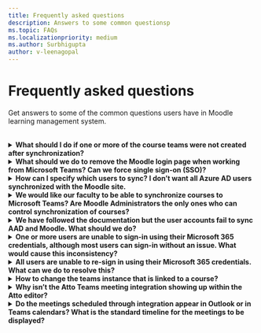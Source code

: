 ```yaml
---
title: Frequently asked questions
description: Answers to some common questionsp
ms.topic: FAQs
ms.localizationpriority: medium
ms.author: Surbhigupta
author: v-leenagopal
---
```


# Frequently asked questions

Get answers to some of the common questions users have in Moodle learning management system.

<br>

<details>

<summary><b>What should I do if one or more of the course teams were not created after synchronization?</b></summary>

Each Moodle course must have at least one teacher and one Student in Moodle, who can be matched to a Microsoft 365 AAD UPN account. You can't create a team, if the synchronization doesn't find a match.

> [!NOTE]
> Each team course instance must have an Owner, and the synchronization sets the teacher as the Owner, with assumption that the teacher has a Microsoft Teams license.

<br>

</details>

<details>

<summary><b>What should we do to remove the Moodle login page when working from Microsoft Teams? Can we force single sign-on (SSO)?</b></summary>

The users have multiple sign-in options from the page. If the users prefer to sign-in exclusively using Microsoft 365 credentials then you will need to enable the **Force redirect** configuration settings for the **auth_oidc plugin**. If the service is enabled,you'll directly see the Microsoft sign-in page. The users can manually sign-in to the Moodle portal by using https://{moodle_url}.site/login/index.php?Noredirect=1 

https://{moodle_url}/admin/settings.php?Section=authsettingoidc

:::image type="content" source="../assets/images/MoodleInstructions/faq 1.png" alt-text="SSO":::

<br>

</details>

<details>

<summary><b>How can I specify which users to sync? I don’t want all Azure AD users synchronized with the Moodle site. </b></summary>

You can specify the users by synchronizing the configuration options of the **local_o365** plugin, using **User Creation Restriction**. The dropdown menu to the left of the **filter** offers options such as Country, Company Name, and Language. 

> [!TIP]
> Create a dynamic Microsoft 365 Group to enable the **filter** option with multiple profile properties.

[Place holer for URL]

:::image type="content" source="../assets/images/MoodleInstructions/faq 2.png" alt-text="sync":::

:::image type="content" source="../assets/images/MoodleInstructions/faq 3.png" alt-text="azure ad":::

<br>

</details>

<details>

<summary><b>We would like our faculty to be able to synchronize courses to Microsoft Teams? Are Moodle Administrators the only ones who can control synchronization of courses?</b></summary>

Currently, by default only Moodle Administrators can configure synchronization. The Team Owner can control if a course is synchronized to Teams and the **Allow configure course sync in course** is enabled.

> [!NOTE]
> In this case, the team owner is the course teacher.

For more information,see Microsoft 365 Block within the Moodle Course interface.

>[!NOTE]
>The block will only show the configuration option to individuals with the appropriate owner permissions.

[Place holder for url]

:::image type="content" source="../assets/images/MoodleInstructions/faq 4.png" alt-text="admin":::

:::image type="content" source="../assets/images/MoodleInstructions/faq 5.png" alt-text="synchronization":::


<br>

</details>

<details>

<summary><b>We have followed the documentation but the user accounts fail to sync AAD and Moodle. What should we do?</b></summary>

In most cases, the issue will be resolved before teh users need **Delta token clean up** as a final troubleshooting step. The following table provides the actions and dependencies to be performed and validated:

| Dependency | Action | Reference|
|-------|------------|----------|
| Stable version| Verify that the version of Moodle is listed as a **stable**| [Version support](https://docs.moodle.org/dev/Releases#Version_support)|
|Permissions| Verify that the Azure application has the necessary permissions to run the sync|[Microsoft permissions](https://docs.moodle.org/311/en/Microsoft_365#Permissions)|
| Full sync| Verify that **Perform a full sync each run** is enabled, and review the **Task Logs** for **Sync users with Azure AD**| Enable full sync: {moodle_url}\local_o365\task\usersync </br>Check task logs: {moodleurl}/admin/tasklogs.php |
| Token refresh|Clean the **User sync delta token** in the local_o365 plugin| {moodle_url}\local_o365\acp.php?Mode=maintenance_cleandeltatoken|

<br>

</details>

<details>

<summary><b>One or more users are unable to sign-in using their Microsoft 365 credentials, although most users can sign-in without an issue. What would cause this inconsistency?</b></summary>

Inconsistencies with users being able to sign-in can be related to the user mapping operation during synchronization. To resolve the issue, perform the following steps:

* Validate the Moodle user authentication type is **OpenID**
* Validate the Moodle **User Name** matches the AAD username
* Clean up **Token Issue** through [place holder for url] and retry
* Validate the users have **Permissions** to access the Azure application

<br>

</details>

<details>

<summary><b>All users are unable to re-sign in using their Microsoft 365 credentials. What can we do to resolve this?</b></summary>

If users who were able to sign in start to report the issue, validate the Application **Client secret** has not expired. The following image shows the error message:

:::image type="content" source="../assets/images/MoodleInstructions/faq 6.png" alt-text="report issue":::

The following image shows the error in Azure portal:

:::image type="content" source="../assets/images/MoodleInstructions/faq 7.png" alt-text="azure portal":::

Consequently, if the **Client secret** has expired, then you need to generate a new Client secret, and update the configuration found on this page:[Place holder for url]. The users can  sign in again after the Client secret has been updated, which may take up to 24 hours to re-provision.

<br>

</details>

<details>

<summary><b>How to change the teams instance that is linked to a course?</b></summary>

Administrators may change the teams instance associated with a course through the **Manage Teams Connections** page. Select **Connect** next to the course to be changed and select teams instance.

>[!NOTE]
>If you use Course reset to archive a team by mistake, you can link it back to the previous team.

[Place holder for url]

:::image type="content" source="../assets/images/MoodleInstructions/faq 8.png" alt-text="teams instance":::

<br>

</details>

<details>

<summary><b>Why isn’t the Atto Teams meeting integration showing up within the Atto editor?</b></summary>

The user can face the issue if the icon reference is missing in the **Toolbar config**. which will display the Teams icon within the Atto editor. 

* Install the plugin
* Update **Toolbar config** with **teams meeting**

The following image shows Toolbar icon after Toolbar config adjustment:

:::image type="content" source="../assets/images/MoodleInstructions/faq 9.png" alt-text="tool bar":::

[Place holder for url]

>[!NOTE]
> Add teams meeting to the right of the links icons.

:::image type="content" source="../assets/images/MoodleInstructions/faq 10.png" alt-text="links icon":::

For more information on editing Atto toolbar, see: 
* [Atto editor - MoodleDocs](https://docs.moodle.org/311/en/Atto_editor)
* [Icon Mapping](https://docs.moodle.org/311/en/Atto_editor#:~:text=in%20the%20editor.-,Atto%20editor%20toolbar,-Atto%20Row%201)

<br>

</details>

<details>

<summary><b>Do the meetings scheduled through integration appear in Outlook or in Teams calendars? What is the standard timeline for the meetings to be displayed?</b></summary>

The meetings scheduled through the app don't appear in the scheduler’s Outlook or Teams calendar as they are similar to Channel Meetings. All the members in the course channel can attend directly from the embedded channel link. For more information, see [channel meetings](https://www.knowledgewave.com/blog/benefits-of-channel-meetings-in-microsoft-teams).

However, you can access the invite and manually add participant names to the **Required** or **Optional** fields of the meeting invitation to display the remote meeting on their calendars.

The standard timelines based on the date(s) the user enters when the meeting is created is followed. For more information, see [meetings](/microsoftteams/limits-specifications-teams)
